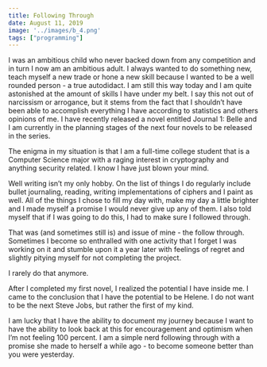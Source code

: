```yaml
---
title: Following Through
date: August 11, 2019
image: '../images/b_4.png'
tags: ["programming"]
---
```



I was an ambitious child who never backed down from any competition and in turn I now am an ambitious adult. I always wanted to do something new, teach myself a new trade or hone a new skill because I wanted to be a well rounded person - a true autodidact. I am still this way today and I am quite astonished at the amount of skills I have under my belt. I say this not out of narcissism or arrogance, but it stems from the fact that I shouldn’t have been able to accomplish everything I have according to statistics and others opinions of me. I have recently released a novel entitled Journal 1: Belle and I am currently in the planning stages of the next four novels to be released in the series. 

The enigma in my situation is that I am a full-time college student that is a Computer Science major with a raging interest in cryptography and anything security related. I know I have just blown your mind.

Well writing isn’t my only hobby. On the list of things I do regularly include bullet journaling, reading, writing implementations of ciphers and I paint as well. All of the things I chose to fill my day with, make my day a little brighter and I made myself a promise I would never give up any of them. I also told myself that if I was going to do this, I had to make sure I followed through.

That was (and sometimes still is) and issue of mine - the follow through. Sometimes I become so enthralled with one activity that I forget I was working on it and stumble upon it a year later with feelings of regret and slightly pitying myself for not completing the project.

I rarely do that anymore.

After I completed my first novel, I realized the potential I have inside me. I came to the conclusion that I have the potential to be Helene. I do not want to be the next Steve Jobs, but rather the first of my kind.

I am lucky that I have the ability to document my journey because I want to have the ability to look back at this for encouragement and optimism when I’m not feeling 100 percent. I am a simple nerd following through with a promise she made to herself a while ago - to become someone better than you were yesterday. 
